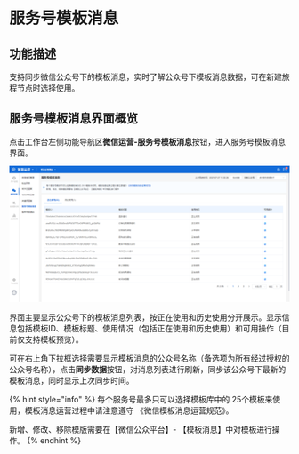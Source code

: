 # 服务号模板消息

## 功能描述

支持同步微信公众号下的模板消息，实时了解公众号下模板消息数据，可在新建旅程节点时选择使用。

## 服务号模板消息界面概览

点击工作台左侧功能导航区**微信运营-服务号模板消息**按钮，进入服务号模板消息界面。

![服务号模板消息界面](../.gitbook/assets/微信运营-服务号模板消息.png)

界面主要显示公众号下的模板消息列表，按正在使用和历史使用分开展示。显示信息包括模板ID、模板标题、使用情况（包括正在使用和历史使用）和可用操作（目前仅支持模板预览）。

可在右上角下拉框选择需要显示模板消息的公众号名称（备选项为所有经过授权的公众号名称），点击**同步数据**按钮，对消息列表进行刷新，同步该公众号下最新的模板消息，同时显示上次同步时间。

{% hint style="info" %}
每个服务号最多只可以选择模板库中的 25个模板来使用，模板消息运营过程中请注意遵守 《微信模板消息运营规范》。

 新增、修改、移除模版需要在【微信公众平台】- 【模板消息】中对模板进行操作。
{% endhint %}

